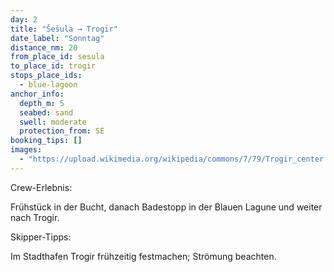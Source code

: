 ```yaml
---
day: 2
title: "Šešula → Trogir"
date_label: "Sonntag"
distance_nm: 20
from_place_id: sesula
to_place_id: trogir
stops_place_ids:
  - blue-lagoon
anchor_info:
  depth_m: 5
  seabed: sand
  swell: moderate
  protection_from: SE
booking_tips: []
images:
  - "https://upload.wikimedia.org/wikipedia/commons/7/79/Trogir_center.jpg"
---
```

Crew-Erlebnis:

Frühstück in der Bucht, danach Badestopp in der Blauen Lagune und weiter nach Trogir.

Skipper-Tipps:

Im Stadthafen Trogir frühzeitig festmachen; Strömung beachten.
